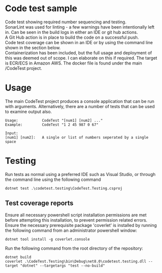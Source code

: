 # Code test sample
Code test showing required number sequencing and testing.  
SonarLint was used for linting - a few warnings have been intentionally left in. Can be seen in the build logs in either an IDE or git hub actions.  
A Git Hub action is in place to build the code on a successful push.  
Code test coverage can be shown in an IDE or by using the command line shown in the section below.  
Containerization has been included, but the full usage and deployment of this was deemed out of scope. I can elaborate on this if required. The target is ECR/ECS in Amazon AWS. The docker file is found under the main /CodeTest project.  

# Usage
The main CodeTest project produces a console application that can be run with arguments. Alternatively, there are a number of tests that can be used to examine output also.

```
Usage:           CodeTest "[num1] [num2] ..."
Example:         CodeTest "1 2 45 987 0 67"

Input:
[num1] [num2]:   A single or list of numbers seperated by a single space
```

# Testing  
Run tests as normal using a preferred IDE such as Visual Studio, or through the command line using the following command  
```
dotnet test .\codetest.testing\CodeTest.Testing.csproj
```
  
## Test coverage reports
Ensure all necessary powershell script installation permissions are met before attempting this installation, to prevent permission related errors.
Ensure the necessary prerequisite package 'coverlet' is installed by running the following command from an administrator powershell window:
```
dotnet tool install -g coverlet.console
```
  
Run the following command from the root directory of the repository:  
```
dotnet build
coverlet .\CodeTest.Testing\bin\Debug\net8.0\codetest.testing.dll --target "dotnet" --targetargs "test --no-build"
```
